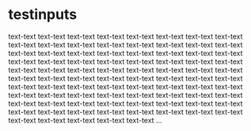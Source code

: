# testinputs

text-text text-text text-text text-text text-text text-text text-text text-text text-text text-text text-text text-text text-text 
text-text text-text text-text text-text text-text text-text text-text text-text text-text text-text text-text text-text text-text 
text-text text-text text-text text-text text-text text-text text-text text-text text-text text-text text-text text-text text-text text-text 
text-text text-text text-text text-text text-text text-text text-text text-text text-text text-text 
text-text text-text text-text text-text text-text text-text 
text-text text-text text-text text-text text-text text-text 
text-text text-text text-text text-text text-text text-text text-text text-text text-text 
text-text text-text text-text text-text text-text text-text 
text-text text-text text-text text-text text-text text-text text-text 
text-text 
...
